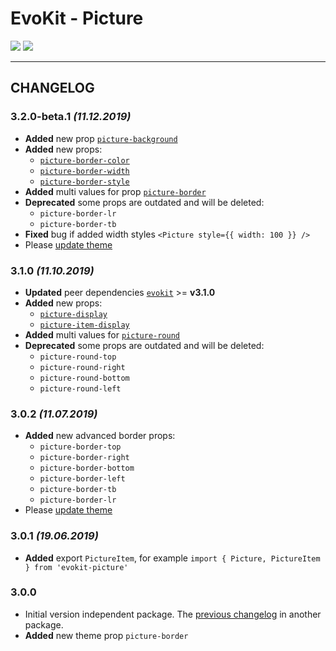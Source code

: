 [README]: /packages/evokit-picture/README.md
[evokit]: /packages/evokit/README.md

[picture-round]: /packages/evokit-picture/?id=picture-round
[picture-border]: /packages/evokit-picture/?id=picture-border
[picture-border-color]: /packages/evokit-picture/?id=picture-border-color
[picture-border-width]: /packages/evokit-picture/?id=picture-border-width
[picture-border-style]: /packages/evokit-picture/?id=picture-border-style
[picture-display]: /packages/evokit-picture/?id=picture-display
[picture-background]: /packages/evokit-picture/?id=picture-background
[picture-item-display]: /packages/evokit-picture/?id=picture-item-display

[create_theme]: /docs/base/theme.md

# EvoKit - Picture

[![](https://img.shields.io/npm/v/evokit-picture.svg)](https://www.npmjs.com/package/evokit-picture)
[![](https://img.shields.io/badge/page-README-42b983)][README]

---

## CHANGELOG

### 3.2.0-beta.1 *(11.12.2019)*

- **Added** new prop [`picture-background`][picture-background]
- **Added** new props:
    - [`picture-border-color`][picture-border-color]
    - [`picture-border-width`][picture-border-width]
    - [`picture-border-style`][picture-border-style]
- **Added** multi values for prop [`picture-border`][picture-border]
- **Deprecated** some props are outdated and will be deleted:
    - `picture-border-lr`
    - `picture-border-tb`
- **Fixed** bug if added width styles `<Picture style={{ width: 100 }} />`
- Please [update theme][create_theme]

### 3.1.0 *(11.10.2019)*

- **Updated** peer dependencies [`evokit`][evokit] >= **v3.1.0**
- **Added** new props:
    - [`picture-display`][picture-display]
    - [`picture-item-display`][picture-item-display]
- **Added** multi values for [`picture-round`][picture-round]
- **Deprecated** some props are outdated and will be deleted:
    - `picture-round-top`
    - `picture-round-right`
    - `picture-round-bottom`
    - `picture-round-left`

### 3.0.2 *(11.07.2019)*

- **Added** new advanced border props:
    - `picture-border-top`
    - `picture-border-right`
    - `picture-border-bottom`
    - `picture-border-left`
    - `picture-border-tb`
    - `picture-border-lr`
- Please [update theme][create_theme]

### 3.0.1 *(19.06.2019)*

- **Added** export `PictureItem`, for example `import { Picture, PictureItem } from 'evokit-picture'`

### 3.0.0

- Initial version independent package. The [previous changelog](/packages/evokit/CHANGELOG.md) in another package.
- **Added** new theme prop `picture-border`
